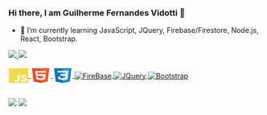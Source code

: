 ### Hi there, I am Guilherme Fernandes Vidotti 👋

- 🌱 I’m currently learning JavaScript, JQuery, Firebase/Firestore, Node.js, React, Bootstrap.
 <div>
  <a href="https://github.com/Vidottizzz">
  <img height="180em" src="https://github-readme-stats.vercel.app/api?username=Vidottizzz&show_icons=true&theme=dracula&include_all_commits=true&count_private=true"/>
  <img height="180em" src="https://github-readme-stats.vercel.app/api/top-langs/?username=Vidottizzz&layout=compact&langs_count=7&theme=dracula"/>
</div>
  <div style="display: inline_block"><br>
  <img align="center" alt="Js" height="30" width="40" src="https://raw.githubusercontent.com/devicons/devicon/master/icons/javascript/javascript-plain.svg">
  <img align="center" alt="HTML" height="30" width="40" src="https://raw.githubusercontent.com/devicons/devicon/master/icons/html5/html5-original.svg">
  <img align="center" alt="CSS" height="30" width="40" src="https://raw.githubusercontent.com/devicons/devicon/master/icons/css3/css3-original.svg">
  <img align="center" alt="FireBase" height="38" width="40" src="https://cdn.icon-icons.com/icons2/691/PNG/512/google_firebase_icon-icons.com_61475.png">
  <img align="center" alt="JQuery" height="38" width="40" src="https://cdn.icon-icons.com/icons2/2415/PNG/512/jquery_plain_wordmark_logo_icon_146445.png">
  <img align="center" alt="Bootstrap" height="38" width="40" src="https://cdn.icon-icons.com/icons2/2415/PNG/512/bootstrap_plain_wordmark_logo_icon_146620.png">
   
 
</div>
  
  ##
  
<div>
  <a href = "mailto:vidottizzz@gmail.com"><img src="https://img.shields.io/badge/-Gmail-%23333?style=for-the-badge&logo=gmail&logoColor=white" target="_blank"></a>
  <a href="https://www.linkedin.com/in/guilherme-vidotti-199b1b207" target="_blank"><img src="https://img.shields.io/badge/-LinkedIn-%230077B5?style=for-the-badge&logo=linkedin&logoColor=white" target="_blank"></a> 
  

</div
